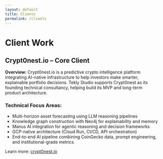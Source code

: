```yaml
---
layout: default
title: Clients
permalink: /clients
---
```


# Client Work

## Crypt0nest.io – Core Client

**Overview:** Crypt0nest.io is a predictive crypto intelligence platform integrating AI-native infrastructure to help investors make smarter, explainable portfolio decisions. Tekly Studio supports Crypt0nest as its founding technical consultancy, helping build its MVP and long-term product architecture.

### Technical Focus Areas:
* Multi-horizon asset forecasting using LLM reasoning pipelines
* Knowledge graph construction with Neo4j for explainability and memory
* Manus AI integration for agentic reasoning and decision frameworks
* GCP-native architecture (Cloud Run, CI/CD, API orchestration)
* End-to-end AI pipeline combining CoinGecko data, prompt engineering, and institutional-grade metrics

Learn more: [crypt0nest.io](https://crypt0nest.io)
